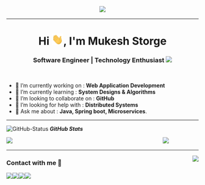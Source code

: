 <p align="center">
<img src="https://github.com/thompsonemerson/thompsonemerson/raw/master/cover-thompson.png" height="200"/>
</p>
</p>
<hr>
<h1 align="center">Hi <img src="https://raw.githubusercontent.com/ABSphreak/ABSphreak/master/gifs/Hi.gif" width="30px">, I'm Mukesh Storge</h1>
<h3 align="center">Software Engineer | Technology Enthusiast  <img src="https://github.com/TheDudeThatCode/TheDudeThatCode/blob/master/Assets/Earth.gif" width="20px"></h3> 
<p align="center">
</p>
<br/>

- 🔭 I’m currently working on : **Web Application Development**
- 🌱 I’m currently learning : **System Designs & Algorithms**
- 👯 I’m looking to collaborate on : **GitHub**
- 🤔 I’m looking for help with : **Distributed Systems**
- 💬 Ask me about : **Java, Spring boot, Microservices**.

<hr>
<p align="left">
<img src="https://media.giphy.com/media/ObNTw8Uzwy6KQ/giphy.gif" width="30px" alt="GitHub-Status"/>&nbsp;<i><b>GitHub Stats</b></i></p>
<p><img align="left" src="https://github-readme-stats.vercel.app/api?username=MukeshStorge&&show_icons=true&show_icons=true&locale=en&layout=compact" width="410"> </p>
<p><img src="https://github-readme-stats.vercel.app/api/top-langs?username=MukeshStorge&show_icons=true&locale=en&layout=compact" width="410"></p>
<hr>

<img align="right" src="http://estruyf-github.azurewebsites.net/api/VisitorHit?user=mukeshstorge&repo=Bgstatic&countColorcountColor&countColor=%237B1E7B"/>

### Contact with me 📝

[<img align="left" height="30px" src="https://user-images.githubusercontent.com/65528044/124502913-01f34680-dde2-11eb-9829-86b478d86c67.png" />][facebook]
[<img align="left" height="30px" src="https://www.flaticon.com/svg/static/icons/svg/725/725337.svg"/>][linkedin]
[<img align="left" height="30px" src="https://image.flaticon.com/icons/svg/725/725278.svg" />][instagram]
[<img align="left" height="30px" src="https://user-images.githubusercontent.com/65528044/124503493-521ed880-dde3-11eb-8713-7510eb9bdddc.png" />][twitter]
<br />

[facebook]: https://www.facebook.com/mukeshstorge
[instagram]: https://www.instagram.com/mukeshstorge
[linkedin]: https://www.linkedin.com/in/mukeshstorge/
[twitter]: https://twitter.com/mukeshstorge

